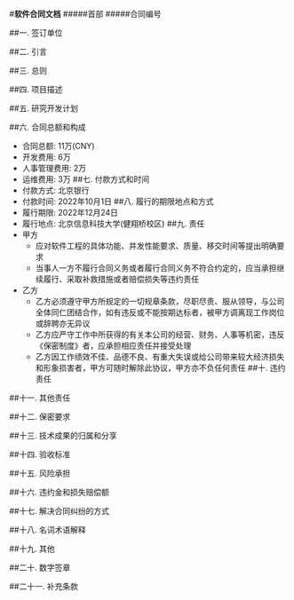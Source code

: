 #**软件合同文档**
#####首部
#####合同编号

##一. 签订单位

##二. 引言

##三. 总则

##四. 项目描述

##五. 研究开发计划

##六. 合同总额和构成
* 合同总额: 11万(CNY) 
* 开发费用: 6万
* 人事管理费用: 2万
* 运维费用: 3万
##七. 付款方式和时间
* 付款方式: 北京银行 
* 付款时间: 2022年10月1日
##八. 履行的期限地点和方式
* 履行期限: 2022年12月24日
* 履行地点: 北京信息科技大学(健翔桥校区)
##九. 责任
* 甲方
    * 应对软件工程的具体功能、并发性能要求、质量、移交时间等提出明确要求
    * 当事人一方不履行合同义务或者履行合同义务不符合约定的，应当承担继续履行、采取补救措施或者赔偿损失等违约责任
* 乙方
    * 乙方必须遵守甲方所规定的一切规章条款，尽职尽责、服从领导，与公司全体同仁团结合作，如有违反或不能按期达标者，被甲方调离现工作岗位或辞聘亦无异议
    * 乙方应严守工作中所获得的有关本公司的经营、财务、人事等机密，违反《保密制度》者，应承担相应责任并接受处理
    * 乙方因工作绩效不佳、品德不良、有重大失误或给公司带来较大经济损失和形象损害者，甲方可随时解除此协议，甲方亦不负任何责任
##十. 违约责任

##十一. 其他责任

##十二. 保密要求

##十三. 技术成果的归属和分享

##十四. 验收标准

##十五. 风险承担

##十六. 违约金和损失赔偿额

##十七. 解决合同纠纷的方式

##十八. 名词术语解释

##十九. 其他

##二十. 数字签章

##二十一. 补充条款